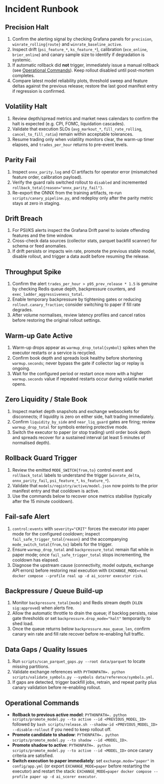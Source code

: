 # Incident Runbook

## Precision Halt
1. Confirm the alerting signal by checking Grafana panels for `precision`, `winrate_rolling{route}` and `winrate_baseline_active`.
2. Inspect drift (`psi_feature_*`, `ks_feature_*`), calibration (`ece_online`, `brier_online`) and canary sample size to identify if degradation is systemic.
3. If automatic rollback did **not** trigger, immediately issue a manual rollback (see [Operational Commands](#operational-commands)). Keep rollout disabled until post-mortem completes.
4. Compare latest model reliability plots, threshold sweep and feature deltas against the previous release; restore the last good manifest entry if regression is confirmed.

## Volatility Halt
1. Review depth/spread metrics and market news calendars to confirm the halt is expected (e.g. CPI, FOMC, liquidation cascades).
2. Validate that execution SLOs (`avg_markout_*`, `fill_rate_rolling`, `cancel_to_fill_ratio`) remain within acceptable tolerances.
3. Resume trading only when volatility monitors clear, the warm-up timer elapses, and `trades_per_hour` returns to pre-event levels.

## Parity Fail
1. Inspect `onnx_parity.log` and CI artifacts for operator error (mismatched feature order, calibration payload).
2. Verify the guard rails switched rollout to `disabled` and incremented `rollback_total{reason="onnx_parity_fail"}`.
3. Re-export the ONNX from the training artifacts, re-run `scripts/canary_pipeline.py`, and redeploy only after the parity metric stays at zero in staging.

## Drift Breach
1. For PSI/KS alerts inspect the Grafana Drift panel to isolate offending features and the time window.
2. Cross-check data sources (collector stats, parquet backfill scanner) for schema or feed anomalies.
3. If drift persists or impacts win rate, promote the previous stable model, disable rollout, and trigger a data audit before resuming the release.

## Throughput Spike
1. Confirm the alert `trades_per_hour > p95_prev_release * 1.5` is genuine by checking Redis queue depth, backpressure counters, and `exec_ladder_aggressiveness_total`.
2. Enable temporary backpressure by tightening gates or reducing `rollout.canary_fraction`; consider switching to paper if fill rate degrades.
3. After volume normalises, review latency profiles and cancel ratios before restoring the original rollout settings.

## Warm-up Gate Active
1. Warm-up drops appear as `warmup_drop_total{symbol}` spikes when the executor restarts or a service is recycled.
2. Confirm book depth and spreads look healthy before shortening `warmup.seconds`; never bypass the gate if collector lag or replay is ongoing.
3. Wait for the configured period or restart once more with a higher `warmup.seconds` value if repeated restarts occur during volatile market opens.

## Zero Liquidity / Stale Book
1. Inspect market depth snapshots and exchange websockets for disconnects; if liquidity is zero on either side, halt trading immediately.
2. Confirm `liquidity_by_side` and `near_liq_guard` gates are firing; review `warmup_drop_total` for symbols entering protective mode.
3. Switch the executor to paper (or stop trading) until order book depth and spreads recover for a sustained interval (at least 5 minutes of normalised depth).

## Rollback Guard Trigger
1. Review the emitted `MODE_SWITCH{from,to}` control event and `rollback_total` labels to understand the trigger (`winrate_delta`, `onnx_parity_fail`, `psi_feature_*`, `ks_feature_*`).
2. Validate that `models/registry/active/model.json` now points to the prior manifest entry and that cooldown is active.
3. Use the commands below to recover once metrics stabilise (typically after the 15 minute cooldown).

## Fail-safe Alert
1. `control:events` with `severity="CRIT"` forces the executor into paper mode for the configured cooldown; inspect `fail_safe_trigger_total{reason}` and the accompanying `mode_switch_total{from,to}` labels for the trigger.
2. Ensure `warmup_drop_total` and `backpressure_total` remain flat while in paper mode; once `fail_safe_trigger_total` stops incrementing, the cooldown has elapsed.
3. Diagnose the upstream cause (connectivity, model outputs, exchange API errors) before restoring real execution with `EXCHANGE_MODE=real docker compose --profile real up -d ai_scorer executor risk`.

## Backpressure / Queue Build-up
1. Monitor `backpressure_total{mode}` and Redis stream depth (`XLEN sig:approved`) when alerts fire.
2. Allow the automatic throttle to drain the queue; if backlog persists, raise gate thresholds or set `backpressure.drop_mode="halt"` temporarily to shed load.
3. Once the queue returns below `backpressure.max_queue_len`, confirm canary win rate and fill rate recover before re-enabling full traffic.

## Data Gaps / Quality Issues
1. Run `scripts/scan_parquet_gaps.py --root data/parquet` to locate missing partitions.
2. Validate exchange references with `PYTHONPATH=. python scripts/validate_symbols.py --symbols data/reference/symbols.yml`.
3. If gaps are detected, trigger backfill jobs, retrain, and repeat parity plus canary validation before re-enabling rollout.

## Operational Commands
- **Rollback to previous active model**: `PYTHONPATH=. python scripts/promote_model.py --to active --id <PREVIOUS_MODEL_ID>` followed by `bash scripts/release.sh --shadow-id <PREVIOUS_MODEL_ID> --disable-rollout` if you need to keep rollout off.
- **Promote candidate to shadow**: `PYTHONPATH=. python scripts/promote_model.py --to shadow --id <MODEL_ID>`.
- **Promote shadow to active**: `PYTHONPATH=. python scripts/promote_model.py --to active --id <MODEL_ID>` once canary criteria are satisfied.
- **Switch execution to paper immediately**: set `exchange.mode="paper"` in `config/app.yml` (or export `EXCHANGE_MODE=paper` before restarting the executor) and restart the stack: `EXCHANGE_MODE=paper docker compose --profile paper up -d ai_scorer executor`.

